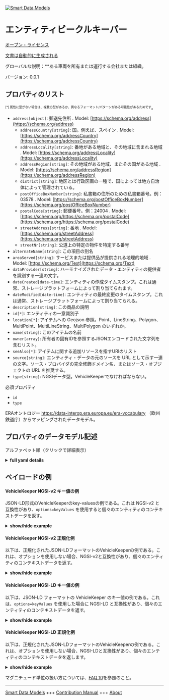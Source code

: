 <!-- 10-Header -->    
[![Smart Data Models](https://smartdatamodels.org/wp-content/uploads/2022/01/SmartDataModels_logo.png "Logo")](https://smartdatamodels.org)    
エンティティビークルキーパー    
==============<!-- /10-Header -->    
<!-- 15-License -->    
[オープン・ライセンス](https://github.com/smart-data-models//dataModel.ERA/blob/master/VehicleKeeper/LICENSE.md)    
[文書は自動的に生成される](https://docs.google.com/presentation/d/e/2PACX-1vTs-Ng5dIAwkg91oTTUdt8ua7woBXhPnwavZ0FxgR8BsAI_Ek3C5q97Nd94HS8KhP-r_quD4H0fgyt3/pub?start=false&loop=false&delayms=3000#slide=id.gb715ace035_0_60)    
<!-- /15-License -->    
<!-- 20-Description -->    
グローバルな説明：**ある車両を所有または運行する会社または組織。    
バージョン: 0.0.1    
<!-- /20-Description -->    
<!-- 30-PropertiesList -->    
## プロパティのリスト    
<sup><sub>[*] 属性に型がない場合は、複数の型があるか、異なるフォーマット/パターンがある可能性があるためです</sub></sup>。    
- `address[object]`: 郵送先住所  . Model: [https://schema.org/address](https://schema.org/address)	- `addressCountry[string]`: 国。例えば、スペイン  . Model: [https://schema.org/addressCountry](https://schema.org/addressCountry)    
	- `addressLocality[string]`: 番地がある地域と、その地域に含まれる地域  . Model: [https://schema.org/addressLocality](https://schema.org/addressLocality)    
	- `addressRegion[string]`: その地域がある地域、またその国がある地域  . Model: [https://schema.org/addressRegion](https://schema.org/addressRegion)    
	- `district[string]`: 地区とは行政区画の一種で、国によっては地方自治体によって管理されている。      
	- `postOfficeBoxNumber[string]`: 私書箱の住所のための私書箱番号。例：03578  . Model: [https://schema.org/postOfficeBoxNumber](https://schema.org/postOfficeBoxNumber)    
	- `postalCode[string]`: 郵便番号。例：24004  . Model: [https://schema.org/https://schema.org/postalCode](https://schema.org/https://schema.org/postalCode)    
	- `streetAddress[string]`: 番地  . Model: [https://schema.org/streetAddress](https://schema.org/streetAddress)    
	- `streetNr[string]`: 公道上の特定の物件を特定する番号      
- `alternateName[string]`: この項目の別名  - `areaServed[string]`: サービスまたは提供品が提供される地理的地域  . Model: [https://schema.org/Text](https://schema.org/Text)- `dataProvider[string]`: ハーモナイズされたデータ・エンティティの提供者を識別する一連の文字。  - `dateCreated[date-time]`: エンティティの作成タイムスタンプ。これは通常、ストレージプラットフォームによって割り当てられます。  - `dateModified[date-time]`: エンティティの最終変更のタイムスタンプ。これは通常、ストレージプラットフォームによって割り当てられる。  - `description[string]`: この商品の説明  - `id[*]`: エンティティの一意識別子  - `location[*]`: アイテムへの Geojson 参照。Point、LineString、Polygon、MultiPoint、MultiLineString、MultiPolygon のいずれか。  - `name[string]`: このアイテムの名前  - `owner[array]`: 所有者の固有IDを参照するJSONエンコードされた文字列を含むリスト。  - `seeAlso[*]`: アイテムに関する追加リソースを指すURIのリスト  - `source[string]`: エンティティ・データの元のソースを URL として示す一連の文字。ソース・プロバイダの完全修飾ドメイン名、またはソース・オブジェクトの URL を推奨する。  - `type[string]`: NGSIデータ型。VehicleKeeperでなければならない。  <!-- /30-PropertiesList -->    
<!-- 35-RequiredProperties -->    
必須プロパティ    
- `id`  - `type`  <!-- /35-RequiredProperties -->    
<!-- 40-RequiredProperties -->    
ERAオントロジー https://data-interop.era.europa.eu/era-vocabulary （欧州鉄道庁）からマッピングされたデータモデル。    
<!-- /40-RequiredProperties -->    
<!-- 50-DataModelHeader -->    
## プロパティのデータモデル記述    
アルファベット順（クリックで詳細表示）    
<!-- /50-DataModelHeader -->    
<!-- 60-ModelYaml -->    
<details><summary><strong>full yaml details</strong></summary>      
```yaml    
VehicleKeeper:      
  description: A company or organization that owns or operates a certain vehicle.      
  properties:      
    address:      
      description: The mailing address      
      properties:      
        addressCountry:      
          description: 'The country. For example, Spain'      
          type: string      
          x-ngsi:      
            model: https://schema.org/addressCountry      
            type: Property      
        addressLocality:      
          description: 'The locality in which the street address is, and which is in the region'      
          type: string      
          x-ngsi:      
            model: https://schema.org/addressLocality      
            type: Property      
        addressRegion:      
          description: 'The region in which the locality is, and which is in the country'      
          type: string      
          x-ngsi:      
            model: https://schema.org/addressRegion      
            type: Property      
        district:      
          description: 'A district is a type of administrative division that, in some countries, is managed by the local government'      
          type: string      
          x-ngsi:      
            type: Property      
        postOfficeBoxNumber:      
          description: 'The post office box number for PO box addresses. For example, 03578'      
          type: string      
          x-ngsi:      
            model: https://schema.org/postOfficeBoxNumber      
            type: Property      
        postalCode:      
          description: 'The postal code. For example, 24004'      
          type: string      
          x-ngsi:      
            model: https://schema.org/https://schema.org/postalCode      
            type: Property      
        streetAddress:      
          description: The street address      
          type: string      
          x-ngsi:      
            model: https://schema.org/streetAddress      
            type: Property      
        streetNr:      
          description: Number identifying a specific property on a public street      
          type: string      
          x-ngsi:      
            type: Property      
      type: object      
      x-ngsi:      
        model: https://schema.org/address      
        type: Property      
    alternateName:      
      description: An alternative name for this item      
      type: string      
      x-ngsi:      
        type: Property      
    areaServed:      
      description: The geographic area where a service or offered item is provided      
      type: string      
      x-ngsi:      
        model: https://schema.org/Text      
        type: Property      
    dataProvider:      
      description: A sequence of characters identifying the provider of the harmonised data entity      
      type: string      
      x-ngsi:      
        type: Property      
    dateCreated:      
      description: Entity creation timestamp. This will usually be allocated by the storage platform      
      format: date-time      
      type: string      
      x-ngsi:      
        type: Property      
    dateModified:      
      description: Timestamp of the last modification of the entity. This will usually be allocated by the storage platform      
      format: date-time      
      type: string      
      x-ngsi:      
        type: Property      
    description:      
      description: A description of this item      
      type: string      
      x-ngsi:      
        type: Property      
    id:      
      anyOf:      
        - description: Identifier format of any NGSI entity      
          maxLength: 256      
          minLength: 1      
          pattern: ^[\w\-\.\{\}\$\+\*\[\]`|~^@!,:\\]+$      
          type: string      
          x-ngsi:      
            type: Property      
        - description: Identifier format of any NGSI entity      
          format: uri      
          type: string      
          x-ngsi:      
            type: Property      
      description: Unique identifier of the entity      
      x-ngsi:      
        type: Property      
    location:      
      description: 'Geojson reference to the item. It can be Point, LineString, Polygon, MultiPoint, MultiLineString or MultiPolygon'      
      oneOf:      
        - description: Geojson reference to the item. Point      
          properties:      
            bbox:      
              items:      
                type: number      
              minItems: 4      
              type: array      
            coordinates:      
              items:      
                type: number      
              minItems: 2      
              type: array      
            type:      
              enum:      
                - Point      
              type: string      
          required:      
            - type      
            - coordinates      
          title: GeoJSON Point      
          type: object      
          x-ngsi:      
            type: GeoProperty      
        - description: Geojson reference to the item. LineString      
          properties:      
            bbox:      
              items:      
                type: number      
              minItems: 4      
              type: array      
            coordinates:      
              items:      
                items:      
                  type: number      
                minItems: 2      
                type: array      
              minItems: 2      
              type: array      
            type:      
              enum:      
                - LineString      
              type: string      
          required:      
            - type      
            - coordinates      
          title: GeoJSON LineString      
          type: object      
          x-ngsi:      
            type: GeoProperty      
        - description: Geojson reference to the item. Polygon      
          properties:      
            bbox:      
              items:      
                type: number      
              minItems: 4      
              type: array      
            coordinates:      
              items:      
                items:      
                  items:      
                    type: number      
                  minItems: 2      
                  type: array      
                minItems: 4      
                type: array      
              type: array      
            type:      
              enum:      
                - Polygon      
              type: string      
          required:      
            - type      
            - coordinates      
          title: GeoJSON Polygon      
          type: object      
          x-ngsi:      
            type: GeoProperty      
        - description: Geojson reference to the item. MultiPoint      
          properties:      
            bbox:      
              items:      
                type: number      
              minItems: 4      
              type: array      
            coordinates:      
              items:      
                items:      
                  type: number      
                minItems: 2      
                type: array      
              type: array      
            type:      
              enum:      
                - MultiPoint      
              type: string      
          required:      
            - type      
            - coordinates      
          title: GeoJSON MultiPoint      
          type: object      
          x-ngsi:      
            type: GeoProperty      
        - description: Geojson reference to the item. MultiLineString      
          properties:      
            bbox:      
              items:      
                type: number      
              minItems: 4      
              type: array      
            coordinates:      
              items:      
                items:      
                  items:      
                    type: number      
                  minItems: 2      
                  type: array      
                minItems: 2      
                type: array      
              type: array      
            type:      
              enum:      
                - MultiLineString      
              type: string      
          required:      
            - type      
            - coordinates      
          title: GeoJSON MultiLineString      
          type: object      
          x-ngsi:      
            type: GeoProperty      
        - description: Geojson reference to the item. MultiLineString      
          properties:      
            bbox:      
              items:      
                type: number      
              minItems: 4      
              type: array      
            coordinates:      
              items:      
                items:      
                  items:      
                    items:      
                      type: number      
                    minItems: 2      
                    type: array      
                  minItems: 4      
                  type: array      
                type: array      
              type: array      
            type:      
              enum:      
                - MultiPolygon      
              type: string      
          required:      
            - type      
            - coordinates      
          title: GeoJSON MultiPolygon      
          type: object      
          x-ngsi:      
            type: GeoProperty      
      x-ngsi:      
        type: GeoProperty      
    name:      
      description: The name of this item      
      type: string      
      x-ngsi:      
        type: Property      
    owner:      
      description: A List containing a JSON encoded sequence of characters referencing the unique Ids of the owner(s)      
      items:      
        anyOf:      
          - description: Identifier format of any NGSI entity      
            maxLength: 256      
            minLength: 1      
            pattern: ^[\w\-\.\{\}\$\+\*\[\]`|~^@!,:\\]+$      
            type: string      
            x-ngsi:      
              type: Property      
          - description: Identifier format of any NGSI entity      
            format: uri      
            type: string      
            x-ngsi:      
              type: Property      
        description: Unique identifier of the entity      
        x-ngsi:      
          type: Property      
      type: array      
      x-ngsi:      
        type: Property      
    seeAlso:      
      description: list of uri pointing to additional resources about the item      
      oneOf:      
        - items:      
            format: uri      
            type: string      
          minItems: 1      
          type: array      
        - format: uri      
          type: string      
      x-ngsi:      
        type: Property      
    source:      
      description: 'A sequence of characters giving the original source of the entity data as a URL. Recommended to be the fully qualified domain name of the source provider, or the URL to the source object'      
      type: string      
      x-ngsi:      
        type: Property      
    type:      
      description: NGSI data type. It has to be VehicleKeeper      
      enum:      
        - VehicleKeeper      
      type: string      
      x-ngsi:      
        type: Property      
  required:      
    - id      
    - type      
  type: object      
  x-derived-from: http://data.europa.eu/949/VehicleKeeper      
  x-disclaimer: 'Redistribution and use in source and binary forms, with or without modification, are permitted  provided that the license conditions are met. Copyleft (c) 2023 Contributors to Smart Data Models Program'      
  x-license-url: https://github.com/smart-data-models/dataModel.ERA/blob/master/VehicleKeeper/LICENSE.md      
  x-model-schema: https://smart-data-models.github.io/dataModel.ERA/Certificate/schema.json      
  x-model-tags: 'ERA vocabulary, railway, train'      
  x-version: 0.0.1      
```    
</details>      
<!-- /60-ModelYaml -->    
<!-- 70-MiddleNotes -->    
<!-- /70-MiddleNotes -->    
<!-- 80-Examples -->    
## ペイロードの例    
#### VehicleKeeper NGSI-v2 キー値の例    
JSON-LD形式のVehicleKeeperのkey-valuesの例である。これは NGSI-v2 と互換性があり、`options=keyValues` を使用すると個々のエンティティのコンテキストデータを返す。    
<details><summary><strong>show/hide example</strong></summary>      
```json  
{  
  "id": "urn:ngsi-ld:VehicleKeeper:id:XXBI:45242122",  
  "dateCreated": "2021-09-14T02:23:10Z",  
  "dateModified": "1997-03-24T06:16:52Z",  
  "source": "K",  
  "name": "Quite receive message front include indeed with. Sign coach actu",  
  "alternateName": "Measure how American red. Child few inside save. Wonder total moment safe democratic wonder.",  
  "description": "Produce car space whose. Travel candidate compare forget still.",  
  "dataProvider": "Card rise their doctor together enjoy cle",  
  "owner": [  
    "urn:ngsi-ld:VehicleKeeper:items:ETMT:35445191",  
    "urn:ngsi-ld:VehicleKeeper:items:ZVVO:84115238"  
  ],  
  "seeAlso": [  
    "urn:ngsi-ld:VehicleKeeper:items:HCCU:66226906"  
  ],  
  "location": {  
    "type": "Point",  
    "coordinates": [  
      48.213131,  
      -151.498321  
    ]  
  },  
  "address": {  
    "streetAddress": "Company recently close affect. Others Congress ",  
    "addressLocality": "Region purpose probably expert road give. Occur and according some. Event outside usually newspaper.",  
    "addressRegion": "Remember discuss Democrat party. Since claim appear stuff pull alo",  
    "addressCountry": "Nature find",  
    "postalCode": "Point begin economy minute. Necessary candidate woman church which beautiful.",  
    "postOfficeBoxNumber": "Affect top receive to security remember area street. Only operation important modern thing join.",  
    "streetNr": "Significant defense agent now ",  
    "district": "Pass heart with several esta"  
  },  
  "areaServed": "So memory ve",  
  "type": "VehicleKeeper"  
}  
```  
</details>    
#### VehicleKeeper NGSI-v2 正規化例    
以下は、正規化されたJSON-LDフォーマットのVehicleKeeperの例である。これは、オプションを使用しない場合、NGSI-v2と互換性があり、個々のエンティティのコンテキストデータを返す。    
<details><summary><strong>show/hide example</strong></summary>      
```json  
{  
  "id": "urn:ngsi-ld:VehicleKeeper:id:XXBI:45242122",  
  "dateCreated": {  
    "type": "DateTime",  
    "value": "2021-09-14T02:23:10Z"  
  },  
  "dateModified": {  
    "type": "DateTime",  
    "value": "1997-03-24T06:16:52Z"  
  },  
  "source": {  
    "type": "Text",  
    "value": "K"  
  },  
  "name": {  
    "type": "Text",  
    "value": "Quite receive message front include indeed with. Sign coach actu"  
  },  
  "alternateName": {  
    "type": "Text",  
    "value": "Measure how American red. Child few inside save. Wonder total moment safe democratic wonder."  
  },  
  "description": {  
    "type": "Text",  
    "value": "Produce car space whose. Travel candidate compare forget still."  
  },  
  "dataProvider": {  
    "type": "Text",  
    "value": "Card rise their doctor together enjoy cle"  
  },  
  "owner": {  
    "type": "StructuredValue",  
    "value": [  
      "urn:ngsi-ld:VehicleKeeper:items:ETMT:35445191",  
      "urn:ngsi-ld:VehicleKeeper:items:ZVVO:84115238"  
    ]  
  },  
  "seeAlso": {  
    "type": "StructuredValue",  
    "value": [  
      "urn:ngsi-ld:VehicleKeeper:items:HCCU:66226906"  
    ]  
  },  
  "location": {  
    "type": "geo:json",  
    "value": {  
      "type": "Point",  
      "coordinates": [  
        48.213131,  
        -151.498321  
      ]  
    }  
  },  
  "address": {  
    "type": "StructuredValue",  
    "value": {  
      "streetAddress": "Company recently close affect. Others Congress ",  
      "addressLocality": "Region purpose probably expert road give. Occur and according some. Event outside usually newspaper.",  
      "addressRegion": "Remember discuss Democrat party. Since claim appear stuff pull alo",  
      "addressCountry": "Nature find",  
      "postalCode": "Point begin economy minute. Necessary candidate woman church which beautiful.",  
      "postOfficeBoxNumber": "Affect top receive to security remember area street. Only operation important modern thing join.",  
      "streetNr": "Significant defense agent now ",  
      "district": "Pass heart with several esta"  
    }  
  },  
  "areaServed": {  
    "type": "Text",  
    "value": "So memory ve"  
  },  
  "type": "VehicleKeeper"  
}  
```  
</details>    
#### VehicleKeeper NGSI-LD キー値の例    
以下は、JSON-LD フォーマットの VehicleKeeper のキー値の例である。これは、`options=keyValues` を使用した場合に NGSI-LD と互換性があり、個々のエンティティのコンテキストデータを返す。    
<details><summary><strong>show/hide example</strong></summary>      
```json  
{  
  "id": "urn:ngsi-ld:VehicleKeeper:id:XXBI:45242122",  
  "dateCreated": "2021-09-14T02:23:10Z",  
  "dateModified": "1997-03-24T06:16:52Z",  
  "source": "K",  
  "name": "Quite receive message front include indeed with. Sign coach actu",  
  "alternateName": "Measure how American red. Child few inside save. Wonder total moment safe democratic wonder.",  
  "description": "Produce car space whose. Travel candidate compare forget still.",  
  "dataProvider": "Card rise their doctor together enjoy cle",  
  "owner": [  
    "urn:ngsi-ld:VehicleKeeper:items:ETMT:35445191",  
    "urn:ngsi-ld:VehicleKeeper:items:ZVVO:84115238"  
  ],  
  "seeAlso": [  
    "urn:ngsi-ld:VehicleKeeper:items:HCCU:66226906"  
  ],  
  "location": {  
    "type": "Point",  
    "coordinates": [  
      48.213131,  
      -151.498321  
    ]  
  },  
  "address": {  
    "streetAddress": "Company recently close affect. Others Congress ",  
    "addressLocality": "Region purpose probably expert road give. Occur and according some. Event outside usually newspaper.",  
    "addressRegion": "Remember discuss Democrat party. Since claim appear stuff pull alo",  
    "addressCountry": "Nature find",  
    "postalCode": "Point begin economy minute. Necessary candidate woman church which beautiful.",  
    "postOfficeBoxNumber": "Affect top receive to security remember area street. Only operation important modern thing join.",  
    "streetNr": "Significant defense agent now ",  
    "district": "Pass heart with several esta"  
  },  
  "areaServed": "So memory ve",  
  "type": "VehicleKeeper",  
  "@context": [  
    "https://raw.githubusercontent.com/smart-data-models/dataModel.ERA/master/context.jsonld"  
  ]  
}  
```  
</details>    
#### VehicleKeeper NGSI-LD 正規化例    
以下は、正規化されたJSON-LDフォーマットのVehicleKeeperの例である。これは、オプションを使用しない場合、NGSI-LDと互換性があり、個々のエンティティのコンテキストデータを返します。    
<details><summary><strong>show/hide example</strong></summary>      
```json  
{  
  "id": "urn:ngsi-ld:VehicleKeeper:id:OQLK:27164371",  
  "dateCreated": {  
    "type": "Property",  
    "value": {  
      "@type": "DateTime",  
      "@value": "2011-12-25T16:50:11Z"  
    }  
  },  
  "dateModified": {  
    "type": "Property",  
    "value": {  
      "@type": "DateTime",  
      "@value": "1994-07-16T07:43:37Z"  
    }  
  },  
  "source": {  
    "type": "Property",  
    "value": "Shake ago quality hard suddenly. Campaign data itself them industry."  
  },  
  "name": {  
    "type": "Property",  
    "value": "Less walk way success. Kitchen realize edge level action. Reduc"  
  },  
  "alternateName": {  
    "type": "Property",  
    "value": "Wall cold determine who. Water whether under else blue get."  
  },  
  "description": {  
    "type": "Property",  
    "value": "Color opportunity player prevent ago tonight pretty. Themselves nation d"  
  },  
  "dataProvider": {  
    "type": "Property",  
    "value": "Space customer statement issue daughter than already."  
  },  
  "owner": {  
    "type": "Property",  
    "value": [  
      "urn:ngsi-ld:VehicleKeeper:items:VRJH:99019247",  
      "urn:ngsi-ld:VehicleKeeper:items:JMRS:40266513"  
    ]  
  },  
  "seeAlso": {  
    "type": "Property",  
    "value": [  
      "urn:ngsi-ld:VehicleKeeper:items:RXUF:20636106"  
    ]  
  },  
  "location": {  
    "type": "Property",  
    "value": {  
      "type": "Point",  
      "coordinates": [  
        -68.0082615,  
        43.406974  
      ]  
    }  
  },  
  "address": {  
    "type": "Property",  
    "value": {  
      "streetAddress": "Resource scientist company not choice. Move with professor discussion. Stuff less activity either arrive gun American ",  
      "addressLocality": "Inside third practice occur",  
      "addressRegion": "Notice",  
      "addressCountry": "How choice lay. With always game opportunity early. Practice list local particular paper though. Trouble professional Democrat ahead.",  
      "postalCode": "Capital give subject pull. School authority follow set something create.",  
      "postOfficeBoxNumber": "While once summer executive. Wife idea ",  
      "streetNr": "Store hard add. Food down about significa",  
      "district": "Hear real we information."  
    }  
  },  
  "areaServed": {  
    "type": "Property",  
    "value": "Air beat year help wrong production and upon. Full long suddenly prevent policy c"  
  },  
  "type": "VehicleKeeper",  
  "@context": [  
    "https://raw.githubusercontent.com/smart-data-models/dataModel.ERA/master/context.jsonld"  
  ]  
}  
```  
</details><!-- /80-Examples -->    
<!-- 90-FooterNotes -->    
<!-- /90-FooterNotes -->    
<!-- 95-Units -->    
マグニチュード単位の扱い方については、[FAQ 10](https://smartdatamodels.org/index.php/faqs/)を参照のこと。    
<!-- /95-Units -->    
<!-- 97-LastFooter -->    
---    
[Smart Data Models](https://smartdatamodels.org) +++ [Contribution Manual](https://bit.ly/contribution_manual) +++ [About](https://bit.ly/Introduction_SDM)<!-- /97-LastFooter -->    

